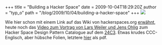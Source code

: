 +++
title = "Building a Hacker Space"
date = 2009-10-04T18:29:20Z
author = "typ_o"
path = "/blog/2009/10/04/building-a-hacker-space"
+++
[![](https://flipdot.org/blog/uploads/ohlig.jpg)](http://chaosradio.ccc.de/24c3_m4v_2133.html)

Wie hier schon mit einem Link auf das Wiki von hackerspaces.org
[erwähnt](https://flipdot.org/blog/index.php?/archives/2-Erst-Ei,-dann-Gack!.html),
heute noch das [Video zum Vortrag von Lars Weiler und Jens
Ohlig](http://chaosradio.ccc.de/24c3_m4v_2133.html) zum Hacker Space
Design Pattern Catalogue auf dem
[24C3](http://events.ccc.de/congress/2007/Fahrplan/events/2133.en.html).
Etwas krudes CCC-Englisch, aber hübsche Folien, letztere
[hier](http://events.ccc.de/congress/2007/Fahrplan/attachments/1003_Building%20a%20Hacker%20Space.pdf)
als pdf.
